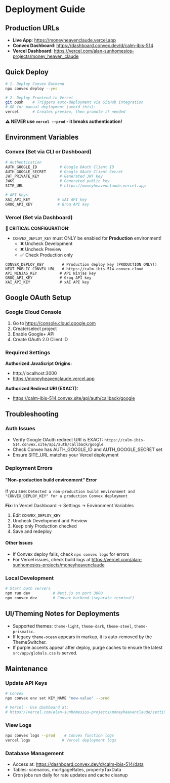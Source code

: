 # Deployment Guide

## Production URLs
- **Live App**: https://moneyheavenclaude.vercel.app
- **Convex Dashboard**: https://dashboard.convex.dev/d/calm-ibis-514
- **Vercel Dashboard**: https://vercel.com/alan-sunhomesios-projects/money_heaven_claude

## Quick Deploy

```bash
# 1. Deploy Convex Backend
npx convex deploy --yes

# 2. Deploy Frontend to Vercel
git push    # Triggers auto-deployment via GitHub integration
# OR for manual deployment (avoid this):
vercel      # Creates preview, then promote if needed
```

**⚠️ NEVER use `vercel --prod` - it breaks authentication!**

## Environment Variables

### Convex (Set via CLI or Dashboard)
```bash
# Authentication
AUTH_GOOGLE_ID          # Google OAuth Client ID
AUTH_GOOGLE_SECRET      # Google OAuth Client Secret
JWT_PRIVATE_KEY         # Generated JWT key
JWKS                    # Generated public key
SITE_URL                # https://moneyheavenclaude.vercel.app

# API Keys
XAI_API_KEY            # xAI API key
GROQ_API_KEY           # Groq API key
```

### Vercel (Set via Dashboard)

**🚨 CRITICAL CONFIGURATION:**
- `CONVEX_DEPLOY_KEY` must ONLY be enabled for **Production** environment!
  - ❌ Uncheck Development
  - ❌ Uncheck Preview  
  - ✅ Check Production only

```
CONVEX_DEPLOY_KEY        # Production deploy key (PRODUCTION ONLY!)
NEXT_PUBLIC_CONVEX_URL   # https://calm-ibis-514.convex.cloud
API_NINJAS_KEY          # API Ninjas key
GROQ_API_KEY            # Groq API key
XAI_API_KEY             # xAI API key
```

## Google OAuth Setup

### Google Cloud Console
1. Go to https://console.cloud.google.com
2. Create/select project
3. Enable Google+ API
4. Create OAuth 2.0 Client ID

### Required Settings
**Authorized JavaScript Origins:**
- http://localhost:3000
- https://moneyheavenclaude.vercel.app

**Authorized Redirect URI (EXACT):**
- https://calm-ibis-514.convex.site/api/auth/callback/google

## Troubleshooting

### Auth Issues
- Verify Google OAuth redirect URI is EXACT: `https://calm-ibis-514.convex.site/api/auth/callback/google`
- Check Convex has AUTH_GOOGLE_ID and AUTH_GOOGLE_SECRET set
- Ensure SITE_URL matches your Vercel deployment

### Deployment Errors

#### "Non-production build environment" Error
If you see: `Detected a non-production build environment and "CONVEX_DEPLOY_KEY" for a production Convex deployment`

**Fix**: In Vercel Dashboard → Settings → Environment Variables
1. Edit `CONVEX_DEPLOY_KEY`
2. Uncheck Development and Preview
3. Keep only Production checked
4. Save and redeploy

#### Other Issues
- If Convex deploy fails, check `npx convex logs` for errors
- For Vercel issues, check build logs at https://vercel.com/alan-sunhomesios-projects/moneyheavenclaude

### Local Development
```bash
# Start both servers
npm run dev          # Next.js on port 3000
npx convex dev       # Convex backend (separate terminal)
```

## UI/Theming Notes for Deployments
- Supported themes: `theme-light`, `theme-dark`, `theme-steel`, `theme-prismatic`.
- If legacy `theme-ocean` appears in markup, it is auto-removed by the ThemeSwitcher.
- If purple accents appear after deploy, purge caches to ensure the latest `src/app/globals.css` is served.

## Maintenance

### Update API Keys
```bash
# Convex
npx convex env set KEY_NAME "new-value" --prod

# Vercel - Use dashboard at:
# https://vercel.com/alan-sunhomesios-projects/moneyheavenclaude/settings/environment-variables
```

### View Logs
```bash
npx convex logs --prod    # Convex function logs
vercel logs              # Vercel deployment logs
```

### Database Management
- Access at: https://dashboard.convex.dev/d/calm-ibis-514/data
- Tables: scenarios, mortgageRates, propertyTaxData
- Cron jobs run daily for rate updates and cache cleanup